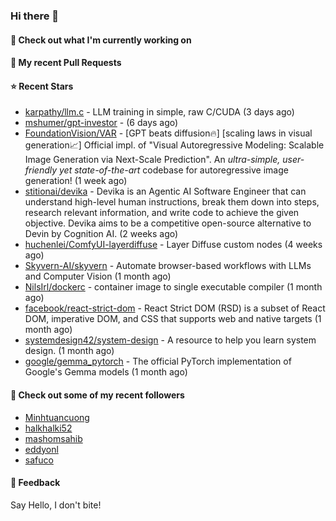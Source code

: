 ### Hi there 👋

#### 👷 Check out what I'm currently working on

#### 🔨 My recent Pull Requests


#### ⭐ Recent Stars

- [karpathy/llm.c](https://github.com/karpathy/llm.c) - LLM training in simple, raw C/CUDA (3 days ago)
- [mshumer/gpt-investor](https://github.com/mshumer/gpt-investor) -  (6 days ago)
- [FoundationVision/VAR](https://github.com/FoundationVision/VAR) - [GPT beats diffusion🔥] [scaling laws in visual generation📈] Official impl. of &#34;Visual Autoregressive Modeling: Scalable Image Generation via Next-Scale Prediction&#34;. An *ultra-simple, user-friendly yet state-of-the-art* codebase for autoregressive image generation! (1 week ago)
- [stitionai/devika](https://github.com/stitionai/devika) - Devika is an Agentic AI Software Engineer that can understand high-level human instructions, break them down into steps, research relevant information, and write code to achieve the given objective. Devika aims to be a competitive open-source alternative to Devin by Cognition AI. (2 weeks ago)
- [huchenlei/ComfyUI-layerdiffuse](https://github.com/huchenlei/ComfyUI-layerdiffuse) - Layer Diffuse custom nodes (4 weeks ago)
- [Skyvern-AI/skyvern](https://github.com/Skyvern-AI/skyvern) - Automate browser-based workflows with LLMs and Computer Vision (1 month ago)
- [NilsIrl/dockerc](https://github.com/NilsIrl/dockerc) - container image to single executable compiler (1 month ago)
- [facebook/react-strict-dom](https://github.com/facebook/react-strict-dom) - React Strict DOM (RSD) is a subset of React DOM, imperative DOM, and CSS that supports web and native targets (1 month ago)
- [systemdesign42/system-design](https://github.com/systemdesign42/system-design) - A resource to help you learn system design. (1 month ago)
- [google/gemma_pytorch](https://github.com/google/gemma_pytorch) - The official PyTorch implementation of Google&#39;s Gemma models (1 month ago)

#### 👯 Check out some of my recent followers

- [Minhtuancuong](https://github.com/Minhtuancuong)
- [halkhalki52](https://github.com/halkhalki52)
- [mashomsahib](https://github.com/mashomsahib)
- [eddyonl](https://github.com/eddyonl)
- [safuco](https://github.com/safuco)

#### 💬 Feedback

Say Hello, I don't bite!